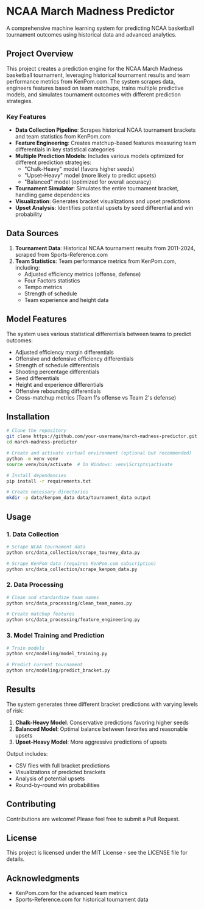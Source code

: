 # NCAA March Madness Predictor

A comprehensive machine learning system for predicting NCAA basketball tournament outcomes using historical data and advanced analytics.

## Project Overview

This project creates a prediction engine for the NCAA March Madness basketball tournament, leveraging historical tournament results and team performance metrics from KenPom.com. The system scrapes data, engineers features based on team matchups, trains multiple predictive models, and simulates tournament outcomes with different prediction strategies.

### Key Features

- **Data Collection Pipeline**: Scrapes historical NCAA tournament brackets and team statistics from KenPom.com 
- **Feature Engineering**: Creates matchup-based features measuring team differentials in key statistical categories
- **Multiple Prediction Models**: Includes various models optimized for different prediction strategies:
  - "Chalk-Heavy" model (favors higher seeds)
  - "Upset-Heavy" model (more likely to predict upsets)
  - "Balanced" model (optimized for overall accuracy)
- **Tournament Simulator**: Simulates the entire tournament bracket, handling game dependencies
- **Visualization**: Generates bracket visualizations and upset predictions
- **Upset Analysis**: Identifies potential upsets by seed differential and win probability

## Data Sources

1. **Tournament Data**: Historical NCAA tournament results from 2011-2024, scraped from Sports-Reference.com
2. **Team Statistics**: Team performance metrics from KenPom.com, including:
   - Adjusted efficiency metrics (offense, defense)
   - Four Factors statistics
   - Tempo metrics
   - Strength of schedule
   - Team experience and height data

## Model Features

The system uses various statistical differentials between teams to predict outcomes:

- Adjusted efficiency margin differentials
- Offensive and defensive efficiency differentials
- Strength of schedule differentials
- Shooting percentage differentials
- Seed differentials
- Height and experience differentials
- Offensive rebounding differentials
- Cross-matchup metrics (Team 1's offense vs Team 2's defense)

## Installation

```bash
# Clone the repository
git clone https://github.com/your-username/march-madness-predictor.git
cd march-madness-predictor

# Create and activate virtual environment (optional but recommended)
python -m venv venv
source venv/bin/activate  # On Windows: venv\Scripts\activate

# Install dependencies
pip install -r requirements.txt

# Create necessary directories
mkdir -p data/kenpom_data data/tournament_data output
```

## Usage

### 1. Data Collection

```bash
# Scrape NCAA tournament data
python src/data_collection/scrape_tourney_data.py

# Scrape KenPom data (requires KenPom.com subscription)
python src/data_collection/scrape_kenpom_data.py
```

### 2. Data Processing

```bash
# Clean and standardize team names
python src/data_processing/clean_team_names.py

# Create matchup features
python src/data_processing/feature_engineering.py
```

### 3. Model Training and Prediction

```bash
# Train models
python src/modeling/model_training.py

# Predict current tournament
python src/modeling/predict_bracket.py
```

## Results

The system generates three different bracket predictions with varying levels of risk:

1. **Chalk-Heavy Model**: Conservative predictions favoring higher seeds
2. **Balanced Model**: Optimal balance between favorites and reasonable upsets
3. **Upset-Heavy Model**: More aggressive predictions of upsets

Output includes:
- CSV files with full bracket predictions
- Visualizations of predicted brackets
- Analysis of potential upsets
- Round-by-round win probabilities

## Contributing

Contributions are welcome! Please feel free to submit a Pull Request.

## License

This project is licensed under the MIT License - see the LICENSE file for details.

## Acknowledgments

- KenPom.com for the advanced team metrics
- Sports-Reference.com for historical tournament data
